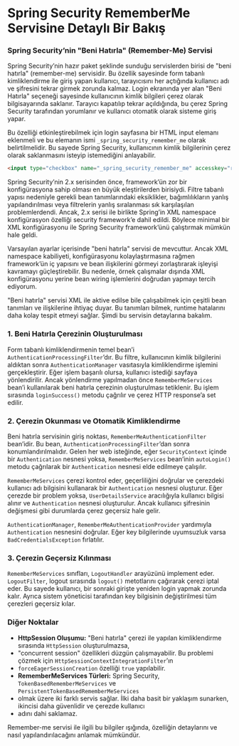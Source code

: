 # Spring Security RememberMe Servisine Detaylı Bir Bakış

### Spring Security’nin "Beni Hatırla" (Remember-Me) Servisi

Spring Security’nin hazır paket şeklinde sunduğu servislerden birisi de "beni hatırla" (remember-me) servisidir. Bu özellik 
sayesinde form tabanlı kimliklendirme ile giriş yapan kullanıcı, tarayıcısını her açtığında kullanıcı adı ve şifresini tekrar 
girmek zorunda kalmaz. Login ekranında yer alan "Beni Hatırla" seçeneği sayesinde kullanıcının kimlik bilgileri çerez olarak 
bilgisayarında saklanır. Tarayıcı kapatılıp tekrar açıldığında, bu çerez Spring Security tarafından yorumlanır ve kullanıcı 
otomatik olarak sisteme giriş yapar.

Bu özelliği etkinleştirebilmek için login sayfasına bir HTML input elemanı eklenmeli ve bu elemanın ismi `_spring_security_remember_me` 
olarak belirtilmelidir. Bu sayede Spring Security, kullanıcının kimlik bilgilerinin çerez olarak saklanmasını isteyip istemediğini 
anlayabilir.

```html
<input type="checkbox" name="_spring_security_remember_me" accesskey="r" tabindex="3"/>
```

Spring Security’nin 2.x serisinden önce, framework’ün zor bir konfigürasyona sahip olması en büyük eleştirilerden birisiydi. 
Filtre tabanlı yapısı nedeniyle gerekli bean tanımlarındaki eksiklikler, bağımlılıkların yanlış yapılandırılması veya 
filtrelerin yanlış sıralanması sık karşılaşılan problemlerdendi. Ancak, 2.x serisi ile birlikte Spring’in XML namespace 
konfigürasyon özelliği security framework’e dahil edildi. Böylece minimal bir XML konfigürasyonu ile Spring Security 
framework’ünü çalıştırmak mümkün hale geldi.

Varsayılan ayarlar içerisinde "beni hatırla" servisi de mevcuttur. Ancak XML namespace kabiliyeti, konfigürasyonu 
kolaylaştırmasına rağmen framework’ün iç yapısını ve bean ilişkilerini görmeyi zorlaştırarak işleyişi kavramayı güçleştirebilir. 
Bu nedenle, örnek çalışmalar dışında XML konfigürasyonu yerine bean wiring işlemlerini doğrudan yapmayı tercih ediyorum.

"Beni hatırla" servisi XML ile aktive edilse bile çalışabilmek için çeşitli bean tanımları ve ilişkilerine ihtiyaç duyar. 
Bu tanımları bilmek, runtime hatalarını daha kolay tespit etmeyi sağlar. Şimdi bu servisin detaylarına bakalım.

### 1. Beni Hatırla Çerezinin Oluşturulması

Form tabanlı kimliklendirmenin temel bean’i `AuthenticationProcessingFilter`’dır. Bu filtre, kullanıcının kimlik bilgilerini 
aldıktan sonra `AuthenticationManager` vasıtasıyla kimliklendirme işlemini gerçekleştirir. Eğer işlem başarılı olursa, 
kullanıcı istediği sayfaya yönlendirilir. Ancak yönlendirme yapılmadan önce `RememberMeServices` bean’i kullanılarak beni 
hatırla çerezinin oluşturulması tetiklenir. Bu işlem sırasında `loginSuccess()` metodu çağrılır ve çerez HTTP response’a 
set edilir.

### 2. Çerezin Okunması ve Otomatik Kimliklendirme

Beni hatırla servisinin giriş noktası, `RememberMeAuthenticationFilter` bean’idir. Bu bean, `AuthenticationProcessingFilter`’dan 
sonra konumlandırılmalıdır. Gelen her web isteğinde, eğer `SecurityContext` içinde bir `Authentication` nesnesi yoksa, 
`RememberMeServices` bean’inin `autoLogin()` metodu çağrılarak bir `Authentication` nesnesi elde edilmeye çalışılır.

`RememberMeServices` çerezi kontrol eder, geçerliliğini doğrular ve çerezdeki kullanıcı adı bilgisini kullanarak bir 
`Authentication` nesnesi oluşturur. Eğer çerezde bir problem yoksa, `UserDetailsService` aracılığıyla kullanıcı bilgisi 
alınır ve `Authentication` nesnesi oluşturulur. Ancak kullanıcı şifresinin değişmesi gibi durumlarda çerez geçersiz hale 
gelir.

`AuthenticationManager`, `RememberMeAuthenticationProvider` yardımıyla `Authentication` nesnesini doğrular. Eğer key 
bilgilerinde uyumsuzluk varsa `BadCredentialsException` fırlatılır.

### 3. Çerezin Geçersiz Kılınması

`RememberMeServices` sınıfları, `LogoutHandler` arayüzünü implement eder. `LogoutFilter`, logout sırasında `logout()` 
metotlarını çağırarak çerezi iptal eder. Bu sayede kullanıcı, bir sonraki girişte yeniden login yapmak zorunda kalır. 
Ayrıca sistem yöneticisi tarafından key bilgisinin değiştirilmesi tüm çerezleri geçersiz kılar.

### Diğer Noktalar

- **HttpSession Oluşumu:** "Beni hatırla" çerezi ile yapılan kimliklendirme sırasında `HttpSession` oluşturulmazsa, 
- "concurrent session" özellikleri düzgün çalışmayabilir. Bu problemi çözmek için `HttpSessionContextIntegrationFilter`’ın 
- `forceEagerSessionCreation` özelliği `true` yapılabilir.
- **RememberMeServices Türleri:** Spring Security, `TokenBasedRememberMeServices` ve `PersistentTokenBasedRememberMeServices` 
- olmak üzere iki farklı servis sağlar. İlki daha basit bir yaklaşım sunarken, ikincisi daha güvenlidir ve çerezde kullanıcı 
- adını dahi saklamaz.

Remember-me servisi ile ilgili bu bilgiler ışığında, özelliğin detaylarını ve nasıl yapılandırılacağını anlamak mümkündür.
